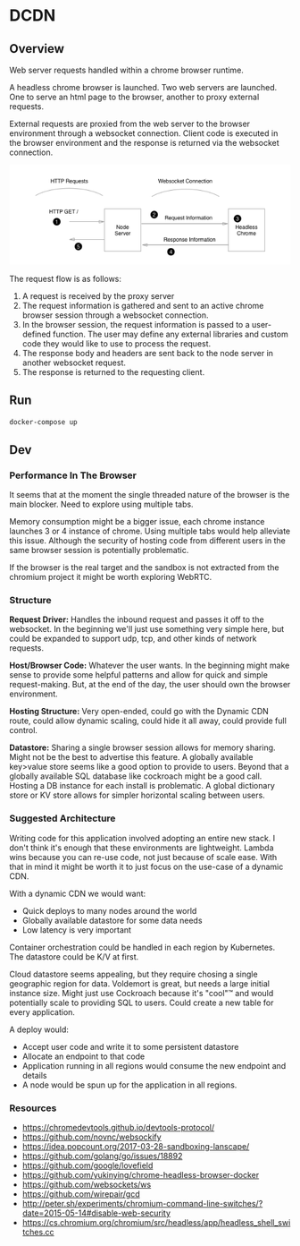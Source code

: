 # DCDN


## Overview

Web server requests handled within a chrome browser runtime.

A headless chrome browser is launched. Two web servers are launched. One to serve an html page to the browser, another to proxy external requests.

External requests are proxied from the web server to the browser environment through a websocket connection. Client code is executed in the browser environment and the response is returned via the websocket connection.

![](request-diagram.png?1 "")

The request flow is as follows:

1. A request is received by the proxy server
2. The request information is gathered and sent to an active chrome browser session through a websocket connection. 
3. In the browser session, the request information is passed to a user-defined function. The user may define any external libraries and custom code they would like to use to process the request.
4. The response body and headers are sent back to the node server in another websocket request.
5. The response is returned to the requesting client.

## Run

```bash
docker-compose up
```

## Dev

### Performance In The Browser

It seems that at the moment the single threaded nature of the browser is the main blocker. Need to explore using multiple tabs. 

Memory consumption might be a bigger issue, each chrome instance launches 3 or 4 instance of chrome. Using multiple tabs would help alleviate this issue. Although the security of hosting code from different users in the same browser session is potentially problematic. 

If the browser is the real target and the sandbox is not extracted from the chromium project it might be worth exploring WebRTC.

### Structure

**Request Driver:** Handles the inbound request and passes it off to the websocket. In the beginning we'll just use something very simple here, but could be expanded to support udp, tcp, and other kinds of network requests.

**Host/Browser Code:** Whatever the user wants. In the beginning might make sense to provide some helpful patterns and allow for quick and simple request-making. But, at the end of the day, the user should own the browser environment.

**Hosting Structure:** Very open-ended, could go with the Dynamic CDN route, could allow dynamic scaling, could hide it all away, could provide full control. 

**Datastore:** Sharing a single browser session allows for memory sharing. Might not be the best to advertise this feature. A globally available key>value store seems like a good option to provide to users. Beyond that a globally available SQL database like cockroach might be a good call. Hosting a DB instance for each install is problematic. A global dictionary store or KV store allows for simpler horizontal scaling between users.

### Suggested Architecture

Writing code for this application involved adopting an entire new stack. I don't think it's enough that these environments are lightweight. Lambda wins because you can re-use code, not just because of scale ease. With that in mind it might be worth it to just focus on the use-case of a dynamic CDN.

With a dynamic CDN we would want:

- Quick deploys to many nodes around the world
- Globally available datastore for some data needs
- Low latency is very important

Container orchestration could be handled in each region by Kubernetes. The datastore could be K/V at first. 

Cloud datastore seems appealing, but they require chosing a single geographic region for data. Voldemort is great, but needs a large initial instance size. Might just use Cockroach because it's "cool"™ and would potentially scale to providing SQL to users. Could create a new table for every application.

A deploy would:

 - Accept user code and write it to some persistent datastore
 - Allocate an endpoint to that code
 - Application running in all regions would consume the new endpoint and details
 - A node would be spun up for the application in all regions.

### Resources

 - https://chromedevtools.github.io/devtools-protocol/
 - https://github.com/novnc/websockify
 - https://idea.popcount.org/2017-03-28-sandboxing-lanscape/
 - https://github.com/golang/go/issues/18892
 - https://github.com/google/lovefield  
 - https://github.com/yukinying/chrome-headless-browser-docker
 - https://github.com/websockets/ws
 - https://github.com/wirepair/gcd
 - http://peter.sh/experiments/chromium-command-line-switches/?date=2015-05-14#disable-web-security
 - https://cs.chromium.org/chromium/src/headless/app/headless_shell_switches.cc